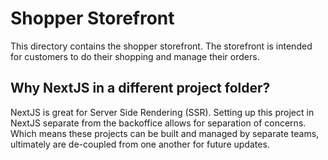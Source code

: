 # Shopper Storefront

This directory contains the shopper storefront. The storefront is intended for customers to do their shopping and manage their orders.

## Why NextJS in a different project folder?

NextJS is great for Server Side Rendering (SSR). Setting up this project in NextJS separate from the backoffice allows for separation of concerns. Which means these projects can be built and managed by separate teams, ultimately are de-coupled from one another for future updates.
